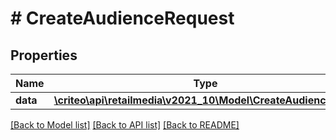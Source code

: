 # # CreateAudienceRequest

## Properties

Name | Type | Description | Notes
------------ | ------------- | ------------- | -------------
**data** | [**\criteo\api\retailmedia\v2021_10\Model\CreateAudienceBody**](CreateAudienceBody.md) |  |

[[Back to Model list]](../../README.md#models) [[Back to API list]](../../README.md#endpoints) [[Back to README]](../../README.md)
